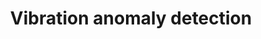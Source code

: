 ---
layout: page
title: Vibration anomaly detection
description: Vibration anomaly detection with ardunio and denoising autoencoder
img: assets/img/anomalie_detection.png
importance: 2
category: IA
redirect: https://github.com/antonin-lfv/DataScience_IoT_projects/tree/main/Projets/Anomalies_vibratoires_accelerometre_AE_debruitage
---